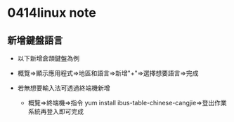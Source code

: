# 0414linux note
## 新增鍵盤語言
+ 以下新增倉頡鍵盤為例

+ 概覽=>顯示應用程式=>地區和語言=>新增"+"=>選擇想要語言=>完成

+ 若無想要輸入法可透過終端機新增
  + 概覽=>終端機=>指令 yum install ibus-table-chinese-cangjie=>登出作業系統再登入即可完成
